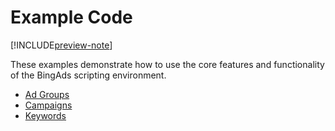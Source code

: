 # Example Code

[!INCLUDE[preview-note](../includes/preview-note.md)]

These examples demonstrate how to use the core features and functionality of the BingAds scripting environment.

- [Ad Groups](./adgroups)
- [Campaigns](./campaigns)
- [Keywords](./keywords)